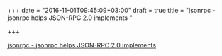 +++
date = "2016-11-01T09:45:09+03:00"
draft = true
title = "jsonrpc - jsonrpc helps JSON-RPC 2.0 implements "

+++

<p><a href="https://t.co/GK1QDwYway">jsonrpc - jsonrpc helps JSON-RPC 2.0 implements </a></p>
